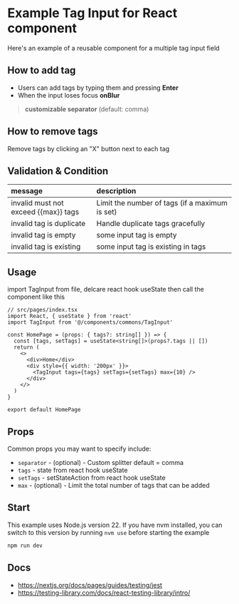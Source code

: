 # Example Tag Input for React component

Here's an example of a reusable component for a multiple tag input field

## How to add tag

- Users can add tags by typing them and pressing **Enter**
- When the input loses focus **onBlur**

> **customizable separator** (default: comma)

## How to remove tags

Remove tags by clicking an "X" button next to each tag

## Validation & Condition

| message                              | description                                    |
| :----------------------------------- | :--------------------------------------------- |
| invalid must not exceed {{max}} tags | Limit the number of tags (if a maximum is set) |
| invalid tag is duplicate             | Handle duplicate tags gracefully               |
| invalid tag is empty                 | some input tag is empty                        |
| invalid tag is existing              | some input tag is existing in tags             |

## Usage

import TagInput from file, delcare react hook useState then call the component like this

```tsx
// src/pages/index.tsx
import React, { useState } from 'react'
import TagInput from '@/components/commons/TagInput'

const HomePage = (props: { tags?: string[] }) => {
  const [tags, setTags] = useState<string[]>(props?.tags || [])
  return (
    <>
      <div>Home</div>
      <div style={{ width: '200px' }}>
        <TagInput tags={tags} setTags={setTags} max={10} />
      </div>
    </>
  )
}

export default HomePage
```

## Props

Common props you may want to specify include:

- `separator` - (optional) - Custom splitter default = comma
- `tags` - state from react hook useState
- `setTags` - setStateAction from react hook useState
- `max` - (optional) - Limit the total number of tags that can be added

## Start

This example uses Node.js version 22. If you have nvm installed, you can switch to this version by running `nvm use` before starting the example

```bash
npm run dev
```

## Docs

- https://nextjs.org/docs/pages/guides/testing/jest
- https://testing-library.com/docs/react-testing-library/intro/

